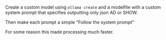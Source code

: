 Create a custom model using `ollama create` and a modelfile with a custom system prompt that specifies outputting only json AD or SHOW.

Then make each prompt a simple "Follow the system prompt"

For some reason this made processing much faster.